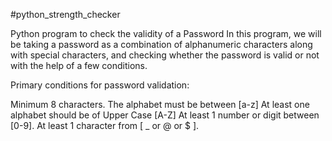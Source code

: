 #python_strength_checker


Python program to check the validity of a Password
In this program, we will be taking a password as a combination of alphanumeric characters along with special characters, and checking whether the password is valid or not with the help of a few conditions.

Primary conditions for password validation:

Minimum 8 characters.
The alphabet must be between [a-z]
At least one alphabet should be of Upper Case [A-Z]
At least 1 number or digit between [0-9].
At least 1 character from [ _ or @ or $ ].
